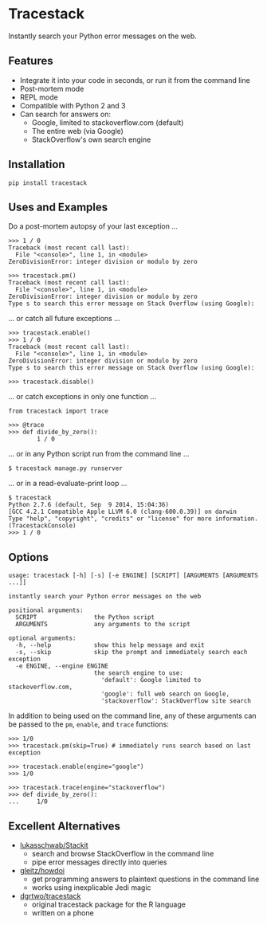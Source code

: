 # Tracestack
Instantly search your Python error messages on the web.

## Features

* Integrate it into your code in seconds, or run it from the command line
* Post-mortem mode
* REPL mode
* Compatible with Python 2 and 3
* Can search for answers on:
    * Google, limited to stackoverflow.com (default)
    * The entire web (via Google)
    * StackOverflow's own search engine

## Installation

    pip install tracestack

## Uses and Examples

Do a post-mortem autopsy of your last exception ...

    >>> 1 / 0
    Traceback (most recent call last):
      File "<console>", line 1, in <module>
    ZeroDivisionError: integer division or modulo by zero

    >>> tracestack.pm()
    Traceback (most recent call last):
      File "<console>", line 1, in <module>
    ZeroDivisionError: integer division or modulo by zero
    Type s to search this error message on Stack Overflow (using Google):

... or catch all future exceptions ...

    >>> tracestack.enable()
    >>> 1 / 0
    Traceback (most recent call last):
      File "<console>", line 1, in <module>
    ZeroDivisionError: integer division or modulo by zero
    Type s to search this error message on Stack Overflow (using Google):

    >>> tracestack.disable()

... or catch exceptions in only one function ...

    from tracestack import trace

    >>> @trace
    >>> def divide_by_zero():
            1 / 0

... or in any Python script run from the command line ...

    $ tracestack manage.py runserver

... or in a read-evaluate-print loop ... 

    $ tracestack
    Python 2.7.6 (default, Sep  9 2014, 15:04:36) 
    [GCC 4.2.1 Compatible Apple LLVM 6.0 (clang-600.0.39)] on darwin
    Type "help", "copyright", "credits" or "license" for more information.
    (TracestackConsole)
    >>> 1 / 0



## Options

    usage: tracestack [-h] [-s] [-e ENGINE] [SCRIPT] [ARGUMENTS [ARGUMENTS ...]]
    
    instantly search your Python error messages on the web
    
    positional arguments:
      SCRIPT                the Python script
      ARGUMENTS             any arguments to the script
    
    optional arguments:
      -h, --help            show this help message and exit
      -s, --skip            skip the prompt and immediately search each exception
      -e ENGINE, --engine ENGINE
                            the search engine to use:
                              'default': Google limited to stackoverflow.com, 
                              'google': full web search on Google, 
                              'stackoverflow': StackOverflow site search

In addition to being used on the command line, any of these arguments can be passed to the `pm`, `enable`, and `trace` functions:
    
    >>> 1/0
    >>> tracestack.pm(skip=True) # immediately runs search based on last exception
    
    >>> tracestack.enable(engine="google")
    >>> 1/0
    
    >>> tracestack.trace(engine="stackoverflow")
    >>> def divide_by_zero():
    ...     1/0

## Excellent Alternatives 

* [lukasschwab/Stackit](https://github.com/lukasschwab/stackit)
    * search and browse StackOverflow in the command line
    * pipe error messages directly into queries
* [gleitz/howdoi](https://github.com/gleitz/howdoi)
    * get programming answers to plaintext questions in the command line
    * works using inexplicable Jedi magic
* [dgrtwo/tracestack](https://github.com/dgrtwo/tracestack)
    * original tracestack package for the R language
    * written on a phone

